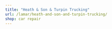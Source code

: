 ```yaml
---
title: "Heath & Son & Turpin Trucking"
url: /lamar/heath-and-son-and-turpin-trucking/
shop: car repair
---
```

